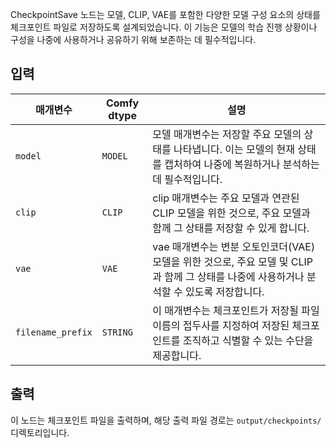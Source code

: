 CheckpointSave 노드는 모델, CLIP, VAE를 포함한 다양한 모델 구성 요소의 상태를 체크포인트 파일로 저장하도록 설계되었습니다. 이 기능은 모델의 학습 진행 상황이나 구성을 나중에 사용하거나 공유하기 위해 보존하는 데 필수적입니다.

## 입력

| 매개변수 | Comfy dtype | 설명 |
|-----------|-------------|-------------|
| `model`   | `MODEL`     | 모델 매개변수는 저장할 주요 모델의 상태를 나타냅니다. 이는 모델의 현재 상태를 캡처하여 나중에 복원하거나 분석하는 데 필수적입니다. |
| `clip`    | `CLIP`      | clip 매개변수는 주요 모델과 연관된 CLIP 모델을 위한 것으로, 주요 모델과 함께 그 상태를 저장할 수 있게 합니다. |
| `vae`     | `VAE`       | vae 매개변수는 변분 오토인코더(VAE) 모델을 위한 것으로, 주요 모델 및 CLIP과 함께 그 상태를 나중에 사용하거나 분석할 수 있도록 저장합니다. |
| `filename_prefix` | `STRING` | 이 매개변수는 체크포인트가 저장될 파일 이름의 접두사를 지정하여 저장된 체크포인트를 조직하고 식별할 수 있는 수단을 제공합니다. |

## 출력

이 노드는 체크포인트 파일을 출력하며, 해당 출력 파일 경로는 `output/checkpoints/` 디렉토리입니다.
